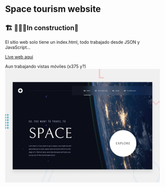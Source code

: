 # Space tourism website

## 🏗 👷🏻🚧In construction🚧

El sitio web solo tiene un index.html, todo trabajado desde JSON y JavaScript... 

[Live web aqui](https://leox23.github.io/space-tourism-website/)

Aun trabajando vistas móviles (x375 y?)![Design preview for the Space tourism website coding challenge](./preview.jpg)
